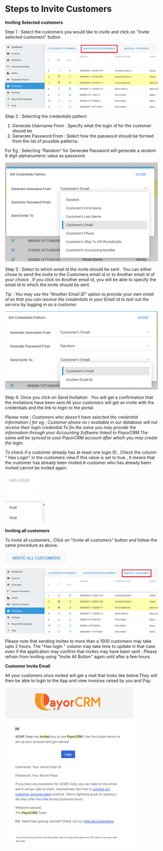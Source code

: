 # Steps to Invite Customers

**Inviting Selected customers**

Step 1 : Select the customers you would like to invite and click on "Invite selected customers" button

![](../.gitbook/assets/image%20%2817%29.png)

Step 2 : Selecting the credentials pattern

1. Generate Username From : Specify what the login id for the customer should be 
2. Generate Password From : Select how the password should be formed from the list of possible patterns.

For Eg : Selecting "Random" for Generate Password will generate a random 6 digit alphanumeric value as password. 

![](../.gitbook/assets/image%20%2816%29.png)



Step 3 : Select to which email id the invite should be sent . You can either chose to send the invite to the Customers email id  or to Another email id of your choice . If you click on Another email id, you will be able to specify the email id to which the invite should be sent.

_Tip : You may use the "Another Email ID" option to provide your own email id so that you can receive the credentials in your Email Id to test out the service by logging in as a customer._

![](../.gitbook/assets/image%20%286%29.png)

Step 4: Once you click on Send Invitation . You will get a confirmation that the invitations have been sent.All your customers will get an invite with the credentials and the link to login to the portal.

_Please note : Customers who doesn't have selected the credential information \( for eg : Customer phone no \) available in our database will not receive their login credential.To fix the same you may provide the information through your Accounting Software linked to PayorCRM.The same will be synced to your PayorCRM account after which you may create the login._



To check if a customer already has at-least one login ID , Check the column " Has Login" in the customers view.If this value is set to true , it means that the customer has already been invited.A customer who has already been invited cannot be invited again.

![](../.gitbook/assets/image%20%2819%29.png)


**Inviting all customers**

To invite all customers , Click on "Invite all customers" button and follow the same procedure as above. 



![Click on this button to invite all customers](../.gitbook/assets/image%20%2824%29.png)

![](../.gitbook/assets/image%20%281%29.png)

Please note that sending invites to more than a 1000 customers may take upto 2 hours. The "Has login " column may take time to update in that case even if the application may confirm that invites may have been sent . Please refrain from inviting using "Invite All Button" again until after a few hours.

**Customer Invite Email**

All your customers once invited will get a mail that looks like below.They will then be able to login to the App and view invoices raised by you and Pay.

![](../.gitbook/assets/image%20%2812%29.png)

